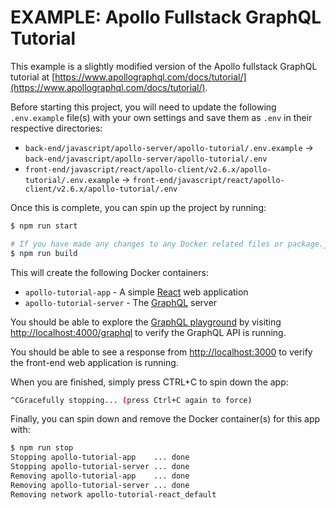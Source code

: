 # EXAMPLE: Apollo Fullstack GraphQL Tutorial

This example is a slightly modified version of the Apollo fullstack GraphQL tutorial at [https://www.apollographql.com/docs/tutorial/](https://www.apollographql.com/docs/tutorial/).

Before starting this project, you will need to update the following `.env.example` file(s) with your own settings and save them as `.env` in their respective directories:

- `back-end/javascript/apollo-server/apollo-tutorial/.env.example` -> `back-end/javascript/apollo-server/apollo-tutorial/.env`
- `front-end/javascript/react/apollo-client/v2.6.x/apollo-tutorial/.env.example` -> `front-end/javascript/react/apollo-client/v2.6.x/apollo-tutorial/.env`

Once this is complete, you can spin up the project by running:

```sh
$ npm run start

# If you have made any changes to any Docker related files or package.json, you can force a clean build of the app with:
$ npm run build
```

This will create the following Docker containers:

- `apollo-tutorial-app` - A simple [React](https://reactjs.org) web application
- `apollo-tutorial-server` - The [GraphQL](https://graphql.org) server

You should be able to explore the [GraphQL playground](http://localhost:4000/graphql) by visiting [http://localhost:4000/graphql](http://localhost:4000/graphql) to verify the GraphQL API is running.

You should be able to see a response from [http://localhost:3000](http://localhost:3000) to verify the front-end web application is running.

When you are finished, simply press CTRL+C to spin down the app:

```sh
^CGracefully stopping... (press Ctrl+C again to force)
```

Finally, you can spin down and remove the Docker container(s) for this app with:

```sh
$ npm run stop
Stopping apollo-tutorial-app    ... done
Stopping apollo-tutorial-server ... done
Removing apollo-tutorial-app    ... done
Removing apollo-tutorial-server ... done
Removing network apollo-tutorial-react_default
```
